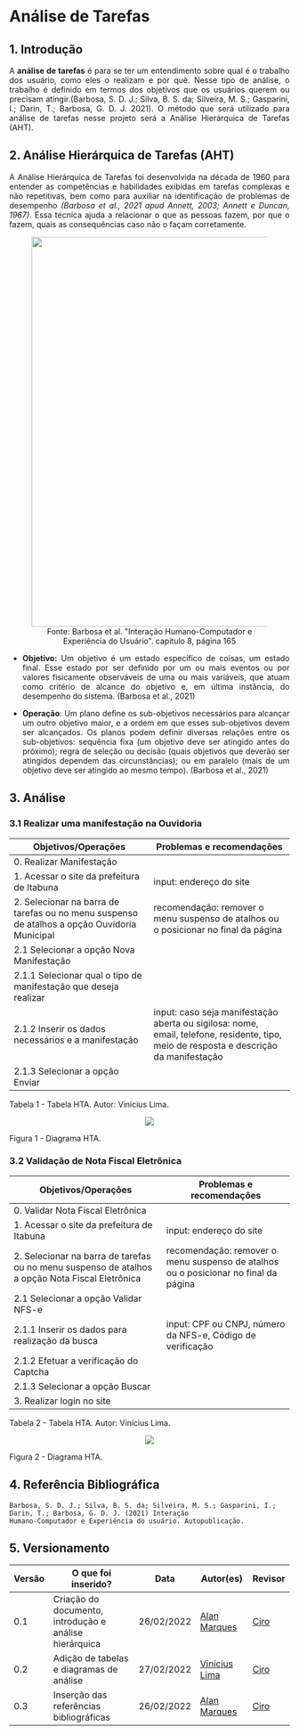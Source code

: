 # Análise de Tarefas

## 1. Introdução
<p align="justify">
  A <b>análise de tarefas</b> é para se ter um entendimento sobre qual é o trabalho dos usuário, como eles o realizam e por quê. Nesse tipo de análise, o trabalho é definido em termos dos objetivos que os usuários querem ou precisam atingir.(Barbosa, S. D. J.; Silva, B. S. da; Silveira, M. S.; Gasparini, I.; Darin, T.; Barbosa, G. D. J. 2021). O método que será utilizado para análise de tarefas nesse projeto será a Análise Hierárquica de Tarefas (AHT).
</p>

## 2. Análise Hierárquica de Tarefas (AHT)
<p align="justify">
A Análise Hierárquica de Tarefas foi desenvolvida na década
de 1960 para entender as competências e habilidades exibidas em tarefas complexas e não repetitivas,
bem como para auxiliar na identificação de problemas de desempenho <i>(Barbosa et al., 2021 apud Annett, 2003; Annett e Duncan,
1967)</i>. Essa técnica ajuda a relacionar o que as pessoas fazem, por que o fazem, quais as consequências caso não o façam corretamente.
</p>
<figure align='center' >
  <img  src="./assets/imagens/elementosHTA.png" width="700px">
  <br>
  <figcaption>Fonte: Barbosa et al. "Interação Humano-Computador e Experiência do Usuário". capitulo 8, página 165</a></figcaption>
</figure>
<p align="justify">
 <ul>
    <li align="justify">
      <b>Objetivo:</b> Um objetivo é um estado específico de coisas, um estado final. Esse estado por ser definido por um ou mais eventos ou por valores fisicamente observáveis de uma ou mais variáveis, que atuam como critério de alcance do objetivo e, em última instância, do desempenho do sistema. (Barbosa et al., 2021)
    </li>
 </ul>
 <ul>
    <li align="justify">
      <b>Operação</b>: Um plano define os sub-objetivos necessários para alcançar um outro objetivo maior, e a ordem em que esses sub-objetivos devem ser alcançados. Os planos podem definir diversas relações entre os sub-objetivos: sequência fixa
      (um objetivo deve ser atingido antes do próximo); regra de seleção ou decisão (quais objetivos que deverão
      ser atingidos dependem das circunstâncias); ou em paralelo (mais de um objetivo deve ser atingido ao
      mesmo tempo). (Barbosa et al., 2021)
    </li>
 </ul>
</p>

## 3. Análise

### 3.1 Realizar uma manifestação na Ouvidoria

|Objetivos/Operações| Problemas e recomendações|
|---|---|
|0. Realizar Manifestação| |
|1. Acessar o site da prefeitura de Itabuna|input: endereço do site|
|2. Selecionar na barra de tarefas ou no menu suspenso de atalhos a opção Ouvidoria Municipal|recomendação: remover o menu suspenso de atalhos ou o posicionar no final da página|
|2.1 Selecionar a opção Nova Manifestação||
|2.1.1 Selecionar qual o tipo de manifestação que deseja realizar||
|2.1.2 Inserir os dados necessários e a manifestação|input: caso seja manifestação aberta ou sigilosa: nome, email, telefone, residente, tipo, meio de resposta e descrição da manifestação|
|2.1.3 Selecionar a opção Enviar||

Tabela 1 - Tabela HTA. Autor: Vinícius Lima.

<figure align='center'>
  <img src="./assets/imagens/analises/diagrama-manifestacao.png">
</figure>
Figura 1 - Diagrama HTA.

### 3.2 Validação de Nota Fiscal Eletrônica

|Objetivos/Operações| Problemas e recomendações|
|---|---|
|0. Validar Nota Fiscal Eletrônica||
|1. Acessar o site da prefeitura de Itabuna|input: endereço do site|
|2. Selecionar na barra de tarefas ou no menu suspenso de atalhos a opção Nota Fiscal Eletrônica| recomendação: remover o menu suspenso de atalhos ou o posicionar no final da página|
|2.1 Selecionar a opção Validar NFS-e||
|2.1.1 Inserir os dados para realização da busca|input: CPF ou CNPJ, número da NFS-e, Código de verificação|
|2.1.2 Efetuar a verificação do Captcha||
|2.1.3 Selecionar a opção Buscar||
|3. Realizar login no site||

Tabela 2 - Tabela HTA. Autor: Vinícius Lima.

<figure align='center'>
  <img src="./assets/imagens/analises/diagrama-nfe.png">
</figure>
Figura 2 - Diagrama HTA.

## 4. Referência Bibliográfica
    Barbosa, S. D. J.; Silva, B. S. da; Silveira, M. S.; Gasparini, I.; Darin, T.; Barbosa, G. D. J. (2021) Interação
    Humano-Computador e Experiência do usuário. Autopublicação.

## 5. Versionamento 
Versão |  O que foi inserido? | Data | Autor(es)| Revisor
---- |----- | ---- | ---- | ----
0.1 | Criação do documento, introdução e análise hierárquica |26/02/2022| [Alan Marques](https://github.com/alan-ms) | [Ciro](https://github.com/ciro-c)
0.2 | Adição de tabelas e diagramas de análise | 27/02/2022| [Vinícius Lima](https://github.com/vinelime) | [Ciro](https://github.com/ciro-c)
0.3 | Inserção das referências bibliográficas |26/02/2022| [Alan Marques](https://github.com/alan-ms) | [Ciro](https://github.com/ciro-c)